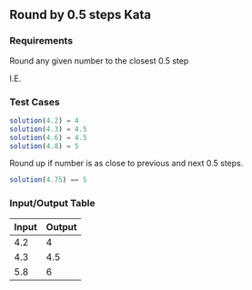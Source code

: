 ## Round by 0.5 steps Kata

### Requirements 

Round any given number to the closest 0.5 step

I.E.

### Test Cases

```JavaScript
solution(4.2) = 4
solution(4.3) = 4.5
solution(4.6) = 4.5
solution(4.8) = 5
```

Round up if number is as close to previous and next 0.5 steps.

```JavaScript
solution(4.75) == 5
```

### Input/Output Table

| Input                         | Output |
| :---------------------------- | :----- |
|   4.2                         | 4      |
|   4.3                         | 4.5    |
|   5.8                         | 6      |

